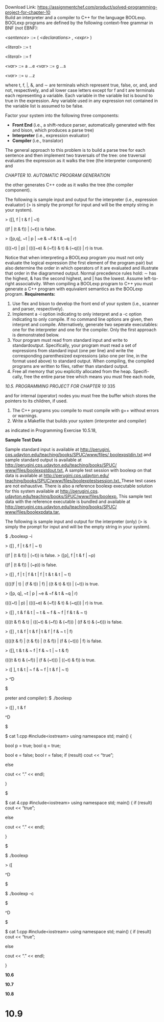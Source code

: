 Download Link: https://assignmentchef.com/product/solved-programming-project-for-chapter-10
<br>
Build an interpreter and a compiler to C++ for the language BOOLexp. BOOLexp programs are defined by the following context-free grammar in BNF (not EBNF):

<em>&lt;sentence&gt; </em>::= ( <em>&lt;declarations&gt; </em>, <em>&lt;expr&gt; </em>)

<em>&lt;literal&gt; </em>::= t

<em>&lt;literal&gt; </em>::= f

<em>&lt;var&gt; </em>::= a …e <em>&lt;var&gt; </em>::= g …s

<em>&lt;var&gt; </em>::= u …z

where t, f, |, &amp;, and ∼ are terminals which represent true, false, or, and, and not, respectively, and all lower case letters except for f and t are terminals each representing a variable. Each variable in the variable list is bound to true in the expression. Any variable used in any expression not contained in the variable list is assumed to be false.

Factor your system into the following three components:

<ul>

 <li><strong>Front End </strong>(i.e., a shift-reduce parser, automatically generated with flex and bison, which produces a parse tree)</li>

 <li><strong>Interpreter </strong>(i.e., expression evaluator)</li>

 <li><strong>Compiler </strong>(i.e., translator)</li>

</ul>

The general approach to this problem is to build a parse tree for each sentence and then implement two traversals of the tree: one traversal evaluates the expression as it walks the tree (the interpreter component) and

<em>CHAPTER 10. AUTOMATIC PROGRAM GENERATION</em>

the other generates C++ code as it walks the tree (the compiler component).

The following is sample input and output for the interpreter (i.e., expression evaluator) (&gt; is simply the prompt for input and will be the empty string in your system).

&gt; ([], f | t &amp; f | ~t)

((f | (t &amp; f)) | (~t)) is false.

&gt; ([p,q], ~t | p | ~e &amp; ~f &amp; t &amp; ~q | r)

((((~t) | p) | ((((~e) &amp; (~f)) &amp; t) &amp; (~q))) | r) is true.

Notice that when interpreting a BOOLexp program you must not only evaluate the logical expression (the first element of the program pair) but also determine the order in which operators of it are evaluated and illustrate that order in the diagrammed output. Normal precedence rules hold: ∼ has the highest, &amp; has the second highest, and | has the lowest. Assume left-to-right associativity. When compiling a BOOLexp program to C++ you must generate a C++ program with equivalent semantics as the BOOLexp program. <strong>Requirements:</strong>

<ol>

 <li>Use flex and bison to develop the front end of your system (i.e., scanner and parser, respectively).</li>

 <li>Implement a -i option indicating to only interpret and a -c option indicating to only compile. If no command line options are given, then interpret and compile. Alternatively, generate two seperate executables: one for the interpreter and one for the compiler. Only the first approach is demonstrated below.</li>

 <li>Your program must read from standard input and write to standardoutput. Specifically, your program must read a set of expressions from standard input (one per line) and write the corresponding parenthesized expressions (also one per line, in the format used above) to standard output. When compiling, the compiled programs are written to files, rather than standard output.</li>

 <li>Free all memory that you explicitly allocated from the heap. Specifi-cally, free the entire parse tree which means you must free each node,</li>

</ol>

<em>10.5. PROGRAMMING PROJECT FOR CHAPTER 10                                                              </em>335

and for internal (operator) nodes you must free the buffer which stores the pointers to its children, if used.

<ol>

 <li>The C++ programs you compile to must compile with g++ without errors or warnings.</li>

 <li>Write a Makefile that builds your system (interpreter and compiler)</li>

</ol>

as indicated in Programming Exercise 10.5.18,

<strong>Sample Test Data</strong>

Sample standard input is available at <a href="http://perugini.cps.udayton.edu/teaching/books/SPUC/www/files/boolexpstdin.txt">http://perugini. </a><a href="http://perugini.cps.udayton.edu/teaching/books/SPUC/www/files/boolexpstdin.txt">cps.udayton.edu/teaching/books/SPUC/www/files/ </a><a href="http://perugini.cps.udayton.edu/teaching/books/SPUC/www/files/boolexpstdin.txt">boolexpstdin.txt</a> and sample standard output is available at <a href="http://perugini.cps.udayton.edu/teaching/books/SPUC/www/files/boolexpstdout.txt">http://perugini.cps.udayton.edu/teaching/books/SPUC/ </a><a href="http://perugini.cps.udayton.edu/teaching/books/SPUC/www/files/boolexpstdout.txt">www/files/boolexpstdout.txt</a><a href="http://perugini.cps.udayton.edu/teaching/books/SPUC/www/files/boolexpstdout.txt">.</a> A sample test session with boolexp on that data is available at <a href="http://perugini.cps.udayton.edu/teaching/books/SPUC/www/files/boolexptestsession.txt">http://perugini.cps.udayton.edu/ </a><a href="http://perugini.cps.udayton.edu/teaching/books/SPUC/www/files/boolexptestsession.txt">teaching/books/SPUC/www/files/boolexptestsession.txt</a><a href="http://perugini.cps.udayton.edu/teaching/books/SPUC/www/files/boolexptestsession.txt">. </a>These test cases are not exhaustive. There is also a reference boolexp executable solution for this system available at <a href="http://perugini.cps.udayton.edu/teaching/books/SPUC/www/files/boolexp">http://perugini.cps. </a><a href="http://perugini.cps.udayton.edu/teaching/books/SPUC/www/files/boolexp">udayton.edu/teaching/books/SPUC/www/files/boolexp</a><a href="http://perugini.cps.udayton.edu/teaching/books/SPUC/www/files/boolexp">.</a> This sample test data with the reference executable is bundled and available at <a href="http://perugini.cps.udayton.edu/teaching/books/SPUC/www/files/boolexpdata.tar">http://perugini.cps.udayton.edu/teaching/books/SPUC/ </a><a href="http://perugini.cps.udayton.edu/teaching/books/SPUC/www/files/boolexpdata.tar">www/files/boolexpdata.tar</a><a href="http://perugini.cps.udayton.edu/teaching/books/SPUC/www/files/boolexpdata.tar">.</a>

The following is sample input and output for the interpreter (only) (&gt; is simply the prompt for input and will be the empty string in your system).

$ ./boolexp -i

&gt; ([] , f | t &amp; f | ~ t)

((f | (t &amp; f)) | (~t)) is false. &gt; ([p], f | t &amp; f | ~p)

((f | (t &amp; f)) | (~p)) is false.

&gt; ([] , f | t | f &amp; t | f | t &amp; t &amp; t | ~ t)

(((((f | t) | (f &amp; t)) | f) | ((t &amp; t) &amp; t)) | (~t)) is true.

&gt; ([p, q], ~t | p | ~e &amp; ~f &amp; t &amp; ~q | r)

((((~t) | p) | ((((~e) &amp; (~f)) &amp; t) &amp; (~q))) | r) is true.

&gt; ([] , t &amp; f        &amp; t | ~ t    &amp; ~ f &amp; ~ f | f &amp; t &amp; ~ t)

((((t &amp; f) &amp; t) | (((~t) &amp; (~f)) &amp; (~f))) | ((f &amp; t) &amp; (~t))) is false.

&gt; ([] , t &amp; f | t &amp; f | t &amp; f | f &amp; ~ t | f)

(((((t &amp; f) | (t &amp; f)) | (t &amp; f)) | (f &amp; (~t))) | f) is false.

&gt; ([], t &amp; t &amp; ~ f | f &amp; ~ t | ~ t &amp; f)

((((t &amp; t) &amp; (~f)) | (f &amp; (~t))) | ((~t) &amp; f)) is true.

&gt; ([        ], t &amp; t | ~ f &amp; ~ f | t &amp; f | ~ t)

&gt; ^D

$

preter and compiler): $ ./boolexp

&gt; ([] , t &amp; f

^D

$

$ cat 1.cpp #include&lt;iostream&gt; using namespace std; main() {

bool p = true; bool q = true;

bool e = false; bool r = false; if (result) cout &lt;&lt; “true”;

else

cout &lt;&lt; “.” &lt;&lt; endl;

}

$

$ cat 4.cpp #include&lt;iostream&gt; using namespace std; main() { if (result) cout &lt;&lt; “true”;

else

cout &lt;&lt; “.” &lt;&lt; endl;

}

$

$ ./boolexp

&gt; ([

^D

$

$ ./boolexp -c

$

^D

$

$ cat 1.cpp #include&lt;iostream&gt; using namespace std; main() { if (result) cout &lt;&lt; “true”;

else

cout &lt;&lt; “.” &lt;&lt; endl;

}

<strong>10.6</strong>

<strong>10.7</strong>

<strong>10.8</strong>

<h1>10.9</h1>
